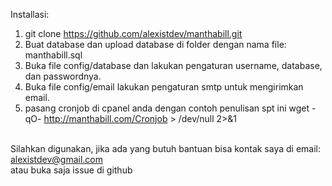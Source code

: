 Installasi:</br>
1. git clone https://github.com/alexistdev/manthabill.git</br>
2. Buat database dan upload database di folder dengan nama file: manthabill.sql</br>
3. Buka file config/database dan lakukan pengaturan username, database, dan passwordnya.</br>
4. Buka file config/email lakukan pengaturan smtp untuk mengirimkan email.</br>
5. pasang cronjob di cpanel anda dengan contoh penulisan spt ini wget -qO- http://manthabill.com/Cronjob > /dev/null 2>&1
</br></br>

Silahkan digunakan, jika ada yang butuh bantuan bisa kontak saya di email: alexistdev@gmail.com</br>
atau buka saja issue di github
